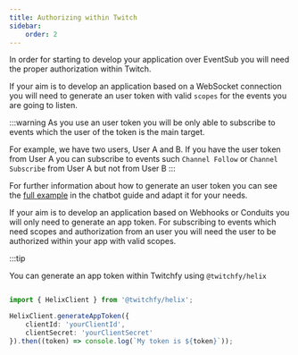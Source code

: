 ```yaml
---
title: Authorizing within Twitch
sidebar:
    order: 2
---
```


In order for starting to develop your application over EventSub you will need the proper authorization within Twitch.

If your aim is to develop an application based on a WebSocket connection you will need to generate an user token with valid `scopes` for the events you are going to listen.

:::warning
As you use an user token you will be only able to subscribe to events which the user of the token is the main target.

For example, we have two users, User A and B. If you have the user token from User A you can subscribe to events such `Channel Follow` or `Channel Subscribe` from User A but not from User B
:::

For further information about how to generate an user token you can see the [full example](../chatbot/auth-twitch) in the chatbot guide and adapt it for your needs.

If your aim is to develop an application based on Webhooks or Conduits you will only need to generate an app token. For subscribing to events which need scopes and authorization from an user you will need the user to be authorized within your app with valid scopes.

:::tip

You can generate an app token within Twitchfy using `@twitchfy/helix`

```ts showLineNumbers copy

import { HelixClient } from '@twitchfy/helix';

HelixClient.generateAppToken({
    clientId: 'yourClientId',
    clientSecret: 'yourClientSecret'
}).then((token) => console.log(`My token is ${token}`));
```